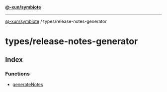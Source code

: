 [**@-xun/symbiote**](../../README.md)

***

[@-xun/symbiote](../../README.md) / types/release-notes-generator

# types/release-notes-generator

## Index

### Functions

- [generateNotes](functions/generateNotes.md)

